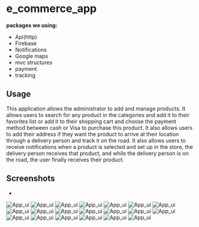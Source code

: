 # e_commerce_app


**packages we using:**

- Api(http)
- Firebase
- Notifications
- Google maps
- mvc structures
- payment
- tracking

## Usage

This application allows the administrator to add and manage products.
It allows users to search for any product in the categories and add it to 
their favorites list or add it to their shopping cart and choose the payment method 
between cash or Visa to purchase this product. It also allows users to add their address 
if they want the product to arrive at their location through a delivery person and 
track it on the road. It also allows users to receive notifications 
when a product is selected and set up in the store, 
the delivery person receives that product, 
and while the delivery person is on the road, 
the user finally receives their product.

## Screenshots
- 
![App_ui](/login.png)
![App_ui](/sign_up.png)
![App_ui](/b1.png)
![App_ui](/b2.png)
![App_ui](/b3.png)
![App_ui](/b4.png)
![App_ui](/uii.png)
![App_ui](/new_ui.png)
![App_ui](/lang.png)
![App_ui](/maps.png)
![App_ui](/my_cart.png)
![App_ui](/dress.png)
![App_ui](/add_address.png)
![App_ui](/checkout.png)
![App_ui](/payment.png)
![App_ui](/product.png)
![App_ui](/settings.png)
![App_ui](/offers.png)
![App_ui](/notifications.png)
![App_ui](/navigations.png)


